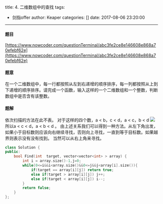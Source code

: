 title: 4. 二维数组中的查找
tags:
  - 剑指offer
author: Keaper
categories: []
date: 2017-08-06 23:20:00
---
#### 题目
[https://www.nowcoder.com/questionTerminal/abc3fe2ce8e146608e868a70efebf62e](https://www.nowcoder.com/questionTerminal/abc3fe2ce8e146608e868a70efebf62e)

#### 题意
在一个二维数组中，每一行都按照从左到右递增的顺序排序，每一列都按照从上到下递增的顺序排序。请完成一个函数，输入这样的一个二维数组和一个整数，判断数组中是否含有该整数。
#### 题解
依次扫描的方法在此不表。
对于这样的四个数，a < b，c < d，a < c，b < d
![](https://latex.codecogs.com/gif.download?%5Cbegin%7Bbmatrix%7D%20a%20%26%20b%5C%5C%20c%20%26%20d%20%5Cend%7Bbmatrix%7D)
所以a < c < d，a < b < d 。
由上述关系我们可以得到一种方法。从左下角出发，如果小于目标数则应该向右继续寻找，否则向上寻找，一直到等于目标数。如果越界则表示没有没有找到。
当然可以从右上角来寻找。
```cpp
class Solution {
public:
    bool Find(int  target, vector<vector<int> > array) {
        int i = array.size()-1,j=0;
        while(0<=i&&i<array.size()&&0<=j&&j<array[i].size()){
            if(target == array[i][j]) return true;
            else if(target > array[i][j]) j++;
            else if(target < array[i][j]) i--;
        }
        return false;
    }
};
```